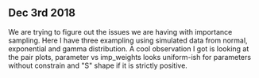 ## Dec 3rd 2018

We are trying to figure out the issues we are having with importance sampling. 
Here I have three exampling using simulated data from normal, exponential and gamma distribution. 
A cool observation I got is looking at the pair plots, parameter vs imp_weights looks uniform-ish for parameters without constrain and "S" shape if it is strictly positive.


